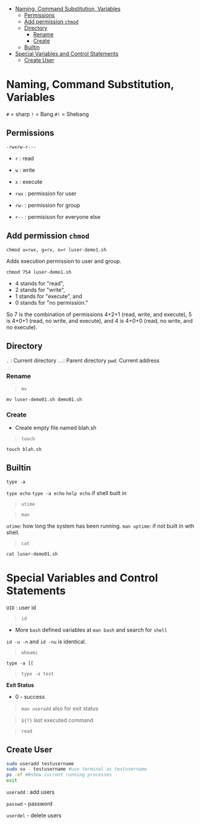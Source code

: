
- [Naming, Command Substitution, Variables](#naming-command-substitution-variables)
  - [Permissions](#permissions)
  - [Add permission `chmod`](#add-permission-chmod)
  - [Directory](#directory)
    - [Rename](#rename)
    - [Create](#create)
  - [Builtin](#builtin)
- [Special Variables and Control Statements](#special-variables-and-control-statements)
  - [Create User](#create-user)

# Naming, Command Substitution, Variables

`#` = sharp
`!` = Bang
`#!` = Shebang

## Permissions

`-rwxrw-r---`

* `r` : read
* `w` : write
* `x` : execute

* `rwx` : permission for user
* `rw-` : permission for group
* `r--` : permisison for everyone else

## Add permission `chmod`

`chmod u=rwx, g=rx, o=r luser-demo1.sh`

Adds execution permission to user and group.

`chmod 754 luser-demo1.sh`

* 4 stands for "read",
* 2 stands for "write",
* 1 stands for "execute", and
* 0 stands for "no permission."

So 7 is the combination of permissions 4+2+1 (read, write, and execute), 5 is 4+0+1 (read, no write, and execute), and 4 is 4+0+0 (read, no write, and no execute).

## Directory

`.` : Current directory
`..`: Parent directory
`pwd`: Current address

### Rename

> `mv`

`mv luser-demo01.sh demo01.sh`

### Create

* Create empty file named blah.sh
> `touch`

`touch blah.sh`

## Builtin

`type -a`

`type echo`
`type -a echo`
`help echo` if shell built in

> `utime`


> `man`

`utime`: how long the system has been running.
`man uptime`: if not built in wth shell.

> `cat`

`cat luser-demo01.sh`

# Special Variables and Control Statements

`UID` : user id

> `id`

* More `bash` defined variables at `man bash` and search for `shell`

`id -u -n` and `id -nu` is identical.

> `whoami`

`type -a [[`

> `type -a test`

**Exit Status**
* 0 - success

> `man useradd` also for exit status

> `${?}` last executed command


> `read`

## Create User

```bash
sudo useradd testusername
sudo su - testusername #use terminal as testusername
ps -ef ##show current running processes
exit
```

`useradd` : add users

`passwd` - password

`userdel` - delete users
